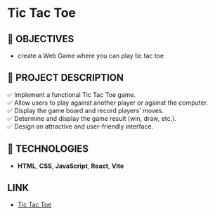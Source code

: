 # Tic Tac Toe

## **📌 OBJECTIVES**

- create a Web Game where you can play tic tac toe

## **📌 PROJECT DESCRIPTION**

✅  Implement a functional Tic Tac Toe game.
<br />
✅  Allow users to play against another player or against the computer.
<br />
✅  Display the game board and record players' moves.
<br />
✅  Determine and display the game result (win, draw, etc.).
<br />
✅  Design an attractive and user-friendly interface.


## **🦾 TECHNOLOGIES**

-  **HTML**, **CSS**, **JavaScript**, **React**, **Vite**

## **LINK**

- <a href="https://tic-tac-toe.sebastian-campos.com/" target="_blank">Tic Tac Toe</a>